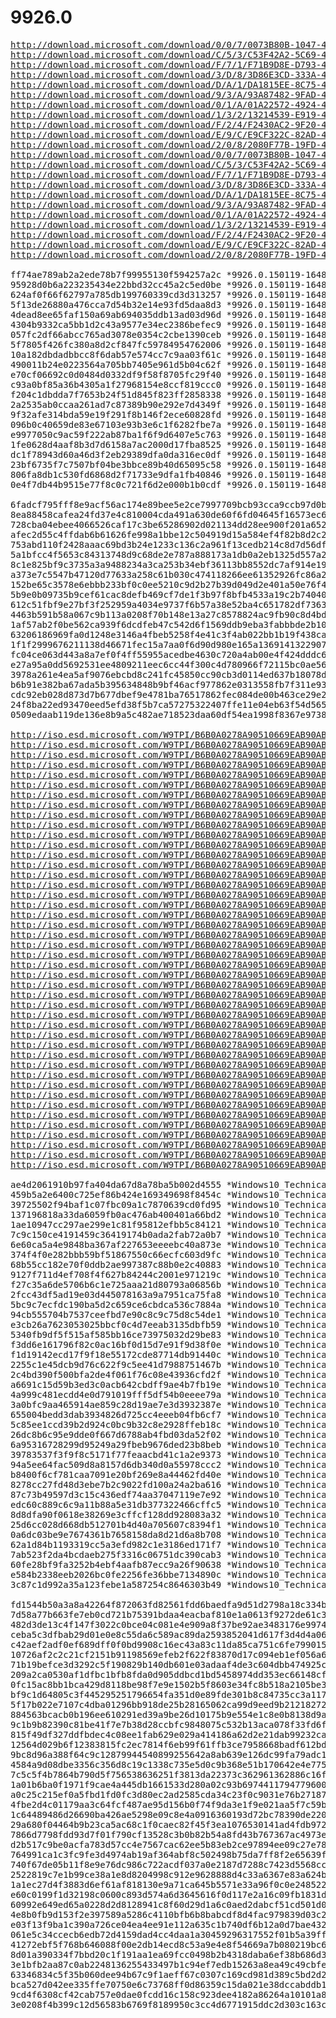# 9926.0

<pre>
<a href="http://download.microsoft.com/download/0/0/7/0073B80B-1047-4E55-8C56-3DBE7E84E6E0/9926.0.150119-1648.FBL_AWESOME1501_CLIENTENTERPRISE_VOL_X86FRE_DE-DE.ISO">http://download.microsoft.com/download/0/0/7/0073B80B-1047-4E55-8C56-3DBE7E84E6E0/9926.0.150119-1648.FBL_AWESOME1501_CLIENTENTERPRISE_VOL_X86FRE_DE-DE.ISO</a>
<a href="http://download.microsoft.com/download/C/5/3/C53F42A2-5C69-46B8-8457-EFB30D92E4EF/9926.0.150119-1648.FBL_AWESOME1501_CLIENTENTERPRISE_VOL_X86FRE_EN-GB.ISO">http://download.microsoft.com/download/C/5/3/C53F42A2-5C69-46B8-8457-EFB30D92E4EF/9926.0.150119-1648.FBL_AWESOME1501_CLIENTENTERPRISE_VOL_X86FRE_EN-GB.ISO</a>
<a href="http://download.microsoft.com/download/F/7/1/F71B9D8E-D793-45D4-94B9-D5FF37C39A41/9926.0.150119-1648.FBL_AWESOME1501_CLIENTENTERPRISE_VOL_X86FRE_EN-US.ISO">http://download.microsoft.com/download/F/7/1/F71B9D8E-D793-45D4-94B9-D5FF37C39A41/9926.0.150119-1648.FBL_AWESOME1501_CLIENTENTERPRISE_VOL_X86FRE_EN-US.ISO</a>
<a href="http://download.microsoft.com/download/3/D/8/3D86E3CD-333A-45B8-AFE5-D190AE183ABA/9926.0.150119-1648.FBL_AWESOME1501_CLIENTENTERPRISE_VOL_X86FRE_ES-ES.ISO">http://download.microsoft.com/download/3/D/8/3D86E3CD-333A-45B8-AFE5-D190AE183ABA/9926.0.150119-1648.FBL_AWESOME1501_CLIENTENTERPRISE_VOL_X86FRE_ES-ES.ISO</a>
<a href="http://download.microsoft.com/download/D/A/1/DA1815EE-8C75-487A-9F5E-FB6733EEFB6C/9926.0.150119-1648.FBL_AWESOME1501_CLIENTENTERPRISE_VOL_X86FRE_FR-FR.ISO">http://download.microsoft.com/download/D/A/1/DA1815EE-8C75-487A-9F5E-FB6733EEFB6C/9926.0.150119-1648.FBL_AWESOME1501_CLIENTENTERPRISE_VOL_X86FRE_FR-FR.ISO</a>
<a href="http://download.microsoft.com/download/9/3/A/93A87482-9FAD-4B92-82DF-C080140F9C10/9926.0.150119-1648.FBL_AWESOME1501_CLIENTENTERPRISE_VOL_X86FRE_IT-IT.ISO">http://download.microsoft.com/download/9/3/A/93A87482-9FAD-4B92-82DF-C080140F9C10/9926.0.150119-1648.FBL_AWESOME1501_CLIENTENTERPRISE_VOL_X86FRE_IT-IT.ISO</a>
<a href="http://download.microsoft.com/download/0/1/A/01A22572-4924-46C3-B0C0-D128FF1776FD/9926.0.150119-1648.FBL_AWESOME1501_CLIENTENTERPRISE_VOL_X86FRE_JA-JP.ISO">http://download.microsoft.com/download/0/1/A/01A22572-4924-46C3-B0C0-D128FF1776FD/9926.0.150119-1648.FBL_AWESOME1501_CLIENTENTERPRISE_VOL_X86FRE_JA-JP.ISO</a>
<a href="http://download.microsoft.com/download/1/3/2/13214539-E919-41F2-8DB1-10C1BBEDE08D/9926.0.150119-1648.FBL_AWESOME1501_CLIENTENTERPRISE_VOL_X86FRE_KO-KR.ISO">http://download.microsoft.com/download/1/3/2/13214539-E919-41F2-8DB1-10C1BBEDE08D/9926.0.150119-1648.FBL_AWESOME1501_CLIENTENTERPRISE_VOL_X86FRE_KO-KR.ISO</a>
<a href="http://download.microsoft.com/download/F/2/4/F2430AC2-9F20-4789-B3FA-C5FC732E5E3B/9926.0.150119-1648.FBL_AWESOME1501_CLIENTENTERPRISE_VOL_X86FRE_PT-BR.ISO">http://download.microsoft.com/download/F/2/4/F2430AC2-9F20-4789-B3FA-C5FC732E5E3B/9926.0.150119-1648.FBL_AWESOME1501_CLIENTENTERPRISE_VOL_X86FRE_PT-BR.ISO</a>
<a href="http://download.microsoft.com/download/E/9/C/E9CF322C-82AD-47C9-B9FC-9099C220BCE9/9926.0.150119-1648.FBL_AWESOME1501_CLIENTENTERPRISE_VOL_X86FRE_RU-RU.ISO">http://download.microsoft.com/download/E/9/C/E9CF322C-82AD-47C9-B9FC-9099C220BCE9/9926.0.150119-1648.FBL_AWESOME1501_CLIENTENTERPRISE_VOL_X86FRE_RU-RU.ISO</a>
<a href="http://download.microsoft.com/download/2/0/8/2080F77B-19FD-4551-8BE9-754CEE8075C3/9926.0.150119-1648.FBL_AWESOME1501_CLIENTENTERPRISE_VOL_X86FRE_ZH-CN.ISO">http://download.microsoft.com/download/2/0/8/2080F77B-19FD-4551-8BE9-754CEE8075C3/9926.0.150119-1648.FBL_AWESOME1501_CLIENTENTERPRISE_VOL_X86FRE_ZH-CN.ISO</a>
<a href="http://download.microsoft.com/download/0/0/7/0073B80B-1047-4E55-8C56-3DBE7E84E6E0/9926.0.150119-1648.FBL_AWESOME1501_CLIENTENTERPRISE_VOL_X64FRE_DE-DE.ISO">http://download.microsoft.com/download/0/0/7/0073B80B-1047-4E55-8C56-3DBE7E84E6E0/9926.0.150119-1648.FBL_AWESOME1501_CLIENTENTERPRISE_VOL_X64FRE_DE-DE.ISO</a>
<a href="http://download.microsoft.com/download/C/5/3/C53F42A2-5C69-46B8-8457-EFB30D92E4EF/9926.0.150119-1648.FBL_AWESOME1501_CLIENTENTERPRISE_VOL_X64FRE_EN-GB.ISO">http://download.microsoft.com/download/C/5/3/C53F42A2-5C69-46B8-8457-EFB30D92E4EF/9926.0.150119-1648.FBL_AWESOME1501_CLIENTENTERPRISE_VOL_X64FRE_EN-GB.ISO</a>
<a href="http://download.microsoft.com/download/F/7/1/F71B9D8E-D793-45D4-94B9-D5FF37C39A41/9926.0.150119-1648.FBL_AWESOME1501_CLIENTENTERPRISE_VOL_X64FRE_EN-US.ISO">http://download.microsoft.com/download/F/7/1/F71B9D8E-D793-45D4-94B9-D5FF37C39A41/9926.0.150119-1648.FBL_AWESOME1501_CLIENTENTERPRISE_VOL_X64FRE_EN-US.ISO</a>
<a href="http://download.microsoft.com/download/3/D/8/3D86E3CD-333A-45B8-AFE5-D190AE183ABA/9926.0.150119-1648.FBL_AWESOME1501_CLIENTENTERPRISE_VOL_X64FRE_ES-ES.ISO">http://download.microsoft.com/download/3/D/8/3D86E3CD-333A-45B8-AFE5-D190AE183ABA/9926.0.150119-1648.FBL_AWESOME1501_CLIENTENTERPRISE_VOL_X64FRE_ES-ES.ISO</a>
<a href="http://download.microsoft.com/download/D/A/1/DA1815EE-8C75-487A-9F5E-FB6733EEFB6C/9926.0.150119-1648.FBL_AWESOME1501_CLIENTENTERPRISE_VOL_X64FRE_FR-FR.ISO">http://download.microsoft.com/download/D/A/1/DA1815EE-8C75-487A-9F5E-FB6733EEFB6C/9926.0.150119-1648.FBL_AWESOME1501_CLIENTENTERPRISE_VOL_X64FRE_FR-FR.ISO</a>
<a href="http://download.microsoft.com/download/9/3/A/93A87482-9FAD-4B92-82DF-C080140F9C10/9926.0.150119-1648.FBL_AWESOME1501_CLIENTENTERPRISE_VOL_X64FRE_IT-IT.ISO">http://download.microsoft.com/download/9/3/A/93A87482-9FAD-4B92-82DF-C080140F9C10/9926.0.150119-1648.FBL_AWESOME1501_CLIENTENTERPRISE_VOL_X64FRE_IT-IT.ISO</a>
<a href="http://download.microsoft.com/download/0/1/A/01A22572-4924-46C3-B0C0-D128FF1776FD/9926.0.150119-1648.FBL_AWESOME1501_CLIENTENTERPRISE_VOL_X64FRE_JA-JP.ISO">http://download.microsoft.com/download/0/1/A/01A22572-4924-46C3-B0C0-D128FF1776FD/9926.0.150119-1648.FBL_AWESOME1501_CLIENTENTERPRISE_VOL_X64FRE_JA-JP.ISO</a>
<a href="http://download.microsoft.com/download/1/3/2/13214539-E919-41F2-8DB1-10C1BBEDE08D/9926.0.150119-1648.FBL_AWESOME1501_CLIENTENTERPRISE_VOL_X64FRE_KO-KR.ISO">http://download.microsoft.com/download/1/3/2/13214539-E919-41F2-8DB1-10C1BBEDE08D/9926.0.150119-1648.FBL_AWESOME1501_CLIENTENTERPRISE_VOL_X64FRE_KO-KR.ISO</a>
<a href="http://download.microsoft.com/download/F/2/4/F2430AC2-9F20-4789-B3FA-C5FC732E5E3B/9926.0.150119-1648.FBL_AWESOME1501_CLIENTENTERPRISE_VOL_X64FRE_PT-BR.ISO">http://download.microsoft.com/download/F/2/4/F2430AC2-9F20-4789-B3FA-C5FC732E5E3B/9926.0.150119-1648.FBL_AWESOME1501_CLIENTENTERPRISE_VOL_X64FRE_PT-BR.ISO</a>
<a href="http://download.microsoft.com/download/E/9/C/E9CF322C-82AD-47C9-B9FC-9099C220BCE9/9926.0.150119-1648.FBL_AWESOME1501_CLIENTENTERPRISE_VOL_X64FRE_RU-RU.ISO">http://download.microsoft.com/download/E/9/C/E9CF322C-82AD-47C9-B9FC-9099C220BCE9/9926.0.150119-1648.FBL_AWESOME1501_CLIENTENTERPRISE_VOL_X64FRE_RU-RU.ISO</a>
<a href="http://download.microsoft.com/download/2/0/8/2080F77B-19FD-4551-8BE9-754CEE8075C3/9926.0.150119-1648.FBL_AWESOME1501_CLIENTENTERPRISE_VOL_X64FRE_ZH-CN.ISO">http://download.microsoft.com/download/2/0/8/2080F77B-19FD-4551-8BE9-754CEE8075C3/9926.0.150119-1648.FBL_AWESOME1501_CLIENTENTERPRISE_VOL_X64FRE_ZH-CN.ISO</a>

ff74ae789ab2a2ede78b7f99955130f594257a2c *9926.0.150119-1648.FBL_AWESOME1501_CLIENTENTERPRISE_VOL_X86FRE_DE-DE.ISO
95928d0b6a223235434e22bbd32cc45a2c5ed0be *9926.0.150119-1648.FBL_AWESOME1501_CLIENTENTERPRISE_VOL_X86FRE_EN-GB.ISO
624af0f66f62797a785db199760339cd3d313257 *9926.0.150119-1648.FBL_AWESOME1501_CLIENTENTERPRISE_VOL_X86FRE_EN-US.ISO
5f13de26880a476cca7d54b32e14e93fd5daa8d3 *9926.0.150119-1648.FBL_AWESOME1501_CLIENTENTERPRISE_VOL_X86FRE_ES-ES.ISO
4dead8ee65faf150a69ab694035ddb13ad03d96d *9926.0.150119-1648.FBL_AWESOME1501_CLIENTENTERPRISE_VOL_X86FRE_FR-FR.ISO
4304b9332ca5bb1d2c43a9577e34ec2386befec9 *9926.0.150119-1648.FBL_AWESOME1501_CLIENTENTERPRISE_VOL_X86FRE_IT-IT.ISO
057fc2df66abcc765ad3078e0354c2cbe1390ceb *9926.0.150119-1648.FBL_AWESOME1501_CLIENTENTERPRISE_VOL_X86FRE_JA-JP.ISO
5f7805f426fc380a8d2cf847fc59784954762006 *9926.0.150119-1648.FBL_AWESOME1501_CLIENTENTERPRISE_VOL_X86FRE_KO-KR.ISO
10a182dbdadbbcc8f6dab57e574cc7c9aa03f61c *9926.0.150119-1648.FBL_AWESOME1501_CLIENTENTERPRISE_VOL_X86FRE_PT-BR.ISO
490011b24e0223564a705bb7405e961d5b04c62f *9926.0.150119-1648.FBL_AWESOME1501_CLIENTENTERPRISE_VOL_X86FRE_RU-RU.ISO
e70cf06692c0d0484d0332df9f58f8705fc29f40 *9926.0.150119-1648.FBL_AWESOME1501_CLIENTENTERPRISE_VOL_X86FRE_ZH-CN.ISO
c93a0bf85a36b4305a1f27968154e8ccf819ccc0 *9926.0.150119-1648.FBL_AWESOME1501_CLIENTENTERPRISE_VOL_X64FRE_DE-DE.ISO
f204c1dbdda7f7653b24f51d845f823ff2858338 *9926.0.150119-1648.FBL_AWESOME1501_CLIENTENTERPRISE_VOL_X64FRE_EN-GB.ISO
2a2535ab0ccaa261ad7c87389b90e292e7d4349f *9926.0.150119-1648.FBL_AWESOME1501_CLIENTENTERPRISE_VOL_X64FRE_EN-US.ISO
9f32afe314bda59e19f291f8b146f2ece60828fd *9926.0.150119-1648.FBL_AWESOME1501_CLIENTENTERPRISE_VOL_X64FRE_ES-ES.ISO
096b0c40659de83e67103e93b3e6c1f6282fbe7a *9926.0.150119-1648.FBL_AWESOME1501_CLIENTENTERPRISE_VOL_X64FRE_FR-FR.ISO
e9977050c9ac59f222ab87ba1f6f9d6407e5c763 *9926.0.150119-1648.FBL_AWESOME1501_CLIENTENTERPRISE_VOL_X64FRE_IT-IT.ISO
1fe0628d4aaf8b3d7d6158a7ac2000d17fba8525 *9926.0.150119-1648.FBL_AWESOME1501_CLIENTENTERPRISE_VOL_X64FRE_JA-JP.ISO
dc1f78943d60a46d3f2eb29389dfa0da316ec0df *9926.0.150119-1648.FBL_AWESOME1501_CLIENTENTERPRISE_VOL_X64FRE_KO-KR.ISO
23bf6735f7c7507bf04be3bbce89b40d65095c58 *9926.0.150119-1648.FBL_AWESOME1501_CLIENTENTERPRISE_VOL_X64FRE_PT-BR.ISO
806fa8db1c530fd6868d2f71733e9dfa1fb40846 *9926.0.150119-1648.FBL_AWESOME1501_CLIENTENTERPRISE_VOL_X64FRE_RU-RU.ISO
0e4f7db44b9515e77f8c0c721f6d2e000b1b0cdf *9926.0.150119-1648.FBL_AWESOME1501_CLIENTENTERPRISE_VOL_X64FRE_ZH-CN.ISO

6fadcf795fff8e9acf56ac174e89bee5e2ce7997709bcb93cca9ccb97d0b60eb *9926.0.150119-1648.FBL_AWESOME1501_CLIENTENTERPRISE_VOL_X86FRE_DE-DE.ISO
8ea88458cafea24fd37e4c810004cda491a630de60f6fd04645f16573ec6cc96 *9926.0.150119-1648.FBL_AWESOME1501_CLIENTENTERPRISE_VOL_X86FRE_EN-GB.ISO
728cba04ebee4066526caf17c3be65286902d021134dd28ee900f201a6523e74 *9926.0.150119-1648.FBL_AWESOME1501_CLIENTENTERPRISE_VOL_X86FRE_EN-US.ISO
afec2d55c4ffdab6b61626fe998a1bbe12c504919d15a584ef4f82b8d2c2b029 *9926.0.150119-1648.FBL_AWESOME1501_CLIENTENTERPRISE_VOL_X86FRE_ES-ES.ISO
753abd110f2428aaac69bd3b24e1233c136c2a961f13cedb214c8d7d56dfa516 *9926.0.150119-1648.FBL_AWESOME1501_CLIENTENTERPRISE_VOL_X86FRE_FR-FR.ISO
5a1bfcc4f5653c84313748d9c68de2e787a888173a1db0a2eb1325d557a25f04 *9926.0.150119-1648.FBL_AWESOME1501_CLIENTENTERPRISE_VOL_X86FRE_IT-IT.ISO
8c1e825bf9c3735a3a9488234a3ca253b34ebf36113bb8552dc7af914e19ee1c *9926.0.150119-1648.FBL_AWESOME1501_CLIENTENTERPRISE_VOL_X86FRE_JA-JP.ISO
a373e7c5547b47120d77633a258c61b030c474118266ee61352926fc86a22510 *9926.0.150119-1648.FBL_AWESOME1501_CLIENTENTERPRISE_VOL_X86FRE_KO-KR.ISO
152be65c3578e6ebbb233bf0c0ee5210c9d2b27b39d049d2e401a50e76f4222e *9926.0.150119-1648.FBL_AWESOME1501_CLIENTENTERPRISE_VOL_X86FRE_PT-BR.ISO
5b9e0b09735b9cef61cac8defb469cf7de1f3b97f8bfb4533a19c2b74040f5ca *9926.0.150119-1648.FBL_AWESOME1501_CLIENTENTERPRISE_VOL_X86FRE_RU-RU.ISO
612c51fbf9e27bf3f252959a4034e9737f6b57a38e52ba4c651782df736323a5 *9926.0.150119-1648.FBL_AWESOME1501_CLIENTENTERPRISE_VOL_X86FRE_ZH-CN.ISO
4463b591b58a067c9b113a0208f70b148e13a27c8578824ac9fb90c8d4bd2aa3 *9926.0.150119-1648.FBL_AWESOME1501_CLIENTENTERPRISE_VOL_X64FRE_DE-DE.ISO
1af57ab2f0be562ca939f6dcdfeb47c542d6f1569ddb9eba3fabbbde2b10ce40 *9926.0.150119-1648.FBL_AWESOME1501_CLIENTENTERPRISE_VOL_X64FRE_EN-GB.ISO
63206186969fa0d1248e3146a4fbeb5258f4e41c3f4ab022bb1b19f438cabff8 *9926.0.150119-1648.FBL_AWESOME1501_CLIENTENTERPRISE_VOL_X64FRE_EN-US.ISO
1f1f2999676211138d46671fec15a7aa0f6d90d980e165a13691413229070d21 *9926.0.150119-1648.FBL_AWESOME1501_CLIENTENTERPRISE_VOL_X64FRE_ES-ES.ISO
fc04ce063d443a8a7ef0f4ff55955acedbe4630c720a4ab00e4f424dddc61012 *9926.0.150119-1648.FBL_AWESOME1501_CLIENTENTERPRISE_VOL_X64FRE_FR-FR.ISO
e27a95a0dd5692531ee4809211eec6cc44f300c4d780966f72115bc0ae56205d *9926.0.150119-1648.FBL_AWESOME1501_CLIENTENTERPRISE_VOL_X64FRE_IT-IT.ISO
3978a261e4ea5af9076ebcbd8c241fc45850cc90cb3d0114ed637b18078dc13e *9926.0.150119-1648.FBL_AWESOME1501_CLIENTENTERPRISE_VOL_X64FRE_JA-JP.ISO
b6b91e382ba67ada5b395634848b9bf46acf977862e0313558fb7f311e934d3d *9926.0.150119-1648.FBL_AWESOME1501_CLIENTENTERPRISE_VOL_X64FRE_KO-KR.ISO
cdc92eb028d873d7b677dbef9e4781ba76517862fec084de00b463ce29e2bbfc *9926.0.150119-1648.FBL_AWESOME1501_CLIENTENTERPRISE_VOL_X64FRE_PT-BR.ISO
24f8ba22ed93470eed5efd38f5b7ca57275322407ffe11e04eb63f54d5655b79 *9926.0.150119-1648.FBL_AWESOME1501_CLIENTENTERPRISE_VOL_X64FRE_RU-RU.ISO
0509edaab119de136e8b9a5c482ae718523daa60df54ea1998f8367e97381751 *9926.0.150119-1648.FBL_AWESOME1501_CLIENTENTERPRISE_VOL_X64FRE_ZH-CN.ISO

<a href="http://iso.esd.microsoft.com/W9TPI/B6B0A0278A90510669EAB90ABF80B22A/Windows10_TechnicalPreview_x32_AR-SA_9926.iso">http://iso.esd.microsoft.com/W9TPI/B6B0A0278A90510669EAB90ABF80B22A/Windows10_TechnicalPreview_x32_AR-SA_9926.iso</a>
<a href="http://iso.esd.microsoft.com/W9TPI/B6B0A0278A90510669EAB90ABF80B22A/Windows10_TechnicalPreview_x32_CS-CZ_9926.iso">http://iso.esd.microsoft.com/W9TPI/B6B0A0278A90510669EAB90ABF80B22A/Windows10_TechnicalPreview_x32_CS-CZ_9926.iso</a>
<a href="http://iso.esd.microsoft.com/W9TPI/B6B0A0278A90510669EAB90ABF80B22A/Windows10_TechnicalPreview_x32_DE-DE_9926.iso">http://iso.esd.microsoft.com/W9TPI/B6B0A0278A90510669EAB90ABF80B22A/Windows10_TechnicalPreview_x32_DE-DE_9926.iso</a>
<a href="http://iso.esd.microsoft.com/W9TPI/B6B0A0278A90510669EAB90ABF80B22A/Windows10_TechnicalPreview_x32_EN-GB_9926.iso">http://iso.esd.microsoft.com/W9TPI/B6B0A0278A90510669EAB90ABF80B22A/Windows10_TechnicalPreview_x32_EN-GB_9926.iso</a>
<a href="http://iso.esd.microsoft.com/W9TPI/B6B0A0278A90510669EAB90ABF80B22A/Windows10_TechnicalPreview_x32_EN-US_9926.iso">http://iso.esd.microsoft.com/W9TPI/B6B0A0278A90510669EAB90ABF80B22A/Windows10_TechnicalPreview_x32_EN-US_9926.iso</a>
<a href="http://iso.esd.microsoft.com/W9TPI/B6B0A0278A90510669EAB90ABF80B22A/Windows10_TechnicalPreview_x32_ES-ES_9926.iso">http://iso.esd.microsoft.com/W9TPI/B6B0A0278A90510669EAB90ABF80B22A/Windows10_TechnicalPreview_x32_ES-ES_9926.iso</a>
<a href="http://iso.esd.microsoft.com/W9TPI/B6B0A0278A90510669EAB90ABF80B22A/Windows10_TechnicalPreview_x32_ES-MX_9926.iso">http://iso.esd.microsoft.com/W9TPI/B6B0A0278A90510669EAB90ABF80B22A/Windows10_TechnicalPreview_x32_ES-MX_9926.iso</a>
<a href="http://iso.esd.microsoft.com/W9TPI/B6B0A0278A90510669EAB90ABF80B22A/Windows10_TechnicalPreview_x32_FI-FI_9926.iso">http://iso.esd.microsoft.com/W9TPI/B6B0A0278A90510669EAB90ABF80B22A/Windows10_TechnicalPreview_x32_FI-FI_9926.iso</a>
<a href="http://iso.esd.microsoft.com/W9TPI/B6B0A0278A90510669EAB90ABF80B22A/Windows10_TechnicalPreview_x32_FR-CA_9926.iso">http://iso.esd.microsoft.com/W9TPI/B6B0A0278A90510669EAB90ABF80B22A/Windows10_TechnicalPreview_x32_FR-CA_9926.iso</a>
<a href="http://iso.esd.microsoft.com/W9TPI/B6B0A0278A90510669EAB90ABF80B22A/Windows10_TechnicalPreview_x32_FR-FR_9926.iso">http://iso.esd.microsoft.com/W9TPI/B6B0A0278A90510669EAB90ABF80B22A/Windows10_TechnicalPreview_x32_FR-FR_9926.iso</a>
<a href="http://iso.esd.microsoft.com/W9TPI/B6B0A0278A90510669EAB90ABF80B22A/Windows10_TechnicalPreview_x32_IT-IT_9926.iso">http://iso.esd.microsoft.com/W9TPI/B6B0A0278A90510669EAB90ABF80B22A/Windows10_TechnicalPreview_x32_IT-IT_9926.iso</a>
<a href="http://iso.esd.microsoft.com/W9TPI/B6B0A0278A90510669EAB90ABF80B22A/Windows10_TechnicalPreview_x32_JA-JP_9926.iso">http://iso.esd.microsoft.com/W9TPI/B6B0A0278A90510669EAB90ABF80B22A/Windows10_TechnicalPreview_x32_JA-JP_9926.iso</a>
<a href="http://iso.esd.microsoft.com/W9TPI/B6B0A0278A90510669EAB90ABF80B22A/Windows10_TechnicalPreview_x32_KO-KR_9926.iso">http://iso.esd.microsoft.com/W9TPI/B6B0A0278A90510669EAB90ABF80B22A/Windows10_TechnicalPreview_x32_KO-KR_9926.iso</a>
<a href="http://iso.esd.microsoft.com/W9TPI/B6B0A0278A90510669EAB90ABF80B22A/Windows10_TechnicalPreview_x32_NL-NL_9926.iso">http://iso.esd.microsoft.com/W9TPI/B6B0A0278A90510669EAB90ABF80B22A/Windows10_TechnicalPreview_x32_NL-NL_9926.iso</a>
<a href="http://iso.esd.microsoft.com/W9TPI/B6B0A0278A90510669EAB90ABF80B22A/Windows10_TechnicalPreview_x32_PL-PL_9926.iso">http://iso.esd.microsoft.com/W9TPI/B6B0A0278A90510669EAB90ABF80B22A/Windows10_TechnicalPreview_x32_PL-PL_9926.iso</a>
<a href="http://iso.esd.microsoft.com/W9TPI/B6B0A0278A90510669EAB90ABF80B22A/Windows10_TechnicalPreview_x32_PT-BR_9926.iso">http://iso.esd.microsoft.com/W9TPI/B6B0A0278A90510669EAB90ABF80B22A/Windows10_TechnicalPreview_x32_PT-BR_9926.iso</a>
<a href="http://iso.esd.microsoft.com/W9TPI/B6B0A0278A90510669EAB90ABF80B22A/Windows10_TechnicalPreview_x32_RU-RU_9926.iso">http://iso.esd.microsoft.com/W9TPI/B6B0A0278A90510669EAB90ABF80B22A/Windows10_TechnicalPreview_x32_RU-RU_9926.iso</a>
<a href="http://iso.esd.microsoft.com/W9TPI/B6B0A0278A90510669EAB90ABF80B22A/Windows10_TechnicalPreview_x32_SV-SE_9926.iso">http://iso.esd.microsoft.com/W9TPI/B6B0A0278A90510669EAB90ABF80B22A/Windows10_TechnicalPreview_x32_SV-SE_9926.iso</a>
<a href="http://iso.esd.microsoft.com/W9TPI/B6B0A0278A90510669EAB90ABF80B22A/Windows10_TechnicalPreview_x32_TH-TH_9926.iso">http://iso.esd.microsoft.com/W9TPI/B6B0A0278A90510669EAB90ABF80B22A/Windows10_TechnicalPreview_x32_TH-TH_9926.iso</a>
<a href="http://iso.esd.microsoft.com/W9TPI/B6B0A0278A90510669EAB90ABF80B22A/Windows10_TechnicalPreview_x32_TR-TR_9926.iso">http://iso.esd.microsoft.com/W9TPI/B6B0A0278A90510669EAB90ABF80B22A/Windows10_TechnicalPreview_x32_TR-TR_9926.iso</a>
<a href="http://iso.esd.microsoft.com/W9TPI/B6B0A0278A90510669EAB90ABF80B22A/Windows10_TechnicalPreview_x32_ZH-CN_9926.iso">http://iso.esd.microsoft.com/W9TPI/B6B0A0278A90510669EAB90ABF80B22A/Windows10_TechnicalPreview_x32_ZH-CN_9926.iso</a>
<a href="http://iso.esd.microsoft.com/W9TPI/B6B0A0278A90510669EAB90ABF80B22A/Windows10_TechnicalPreview_x32_ZH-TW_9926.iso">http://iso.esd.microsoft.com/W9TPI/B6B0A0278A90510669EAB90ABF80B22A/Windows10_TechnicalPreview_x32_ZH-TW_9926.iso</a>
<a href="http://iso.esd.microsoft.com/W9TPI/B6B0A0278A90510669EAB90ABF80B22A/Windows10_TechnicalPreview_x64_AR-SA_9926.iso">http://iso.esd.microsoft.com/W9TPI/B6B0A0278A90510669EAB90ABF80B22A/Windows10_TechnicalPreview_x64_AR-SA_9926.iso</a>
<a href="http://iso.esd.microsoft.com/W9TPI/B6B0A0278A90510669EAB90ABF80B22A/Windows10_TechnicalPreview_x64_CS-CZ_9926.iso">http://iso.esd.microsoft.com/W9TPI/B6B0A0278A90510669EAB90ABF80B22A/Windows10_TechnicalPreview_x64_CS-CZ_9926.iso</a>
<a href="http://iso.esd.microsoft.com/W9TPI/B6B0A0278A90510669EAB90ABF80B22A/Windows10_TechnicalPreview_x64_DE-DE_9926.iso">http://iso.esd.microsoft.com/W9TPI/B6B0A0278A90510669EAB90ABF80B22A/Windows10_TechnicalPreview_x64_DE-DE_9926.iso</a>
<a href="http://iso.esd.microsoft.com/W9TPI/B6B0A0278A90510669EAB90ABF80B22A/Windows10_TechnicalPreview_x64_EN-GB_9926.iso">http://iso.esd.microsoft.com/W9TPI/B6B0A0278A90510669EAB90ABF80B22A/Windows10_TechnicalPreview_x64_EN-GB_9926.iso</a>
<a href="http://iso.esd.microsoft.com/W9TPI/B6B0A0278A90510669EAB90ABF80B22A/Windows10_TechnicalPreview_x64_EN-US_9926.iso">http://iso.esd.microsoft.com/W9TPI/B6B0A0278A90510669EAB90ABF80B22A/Windows10_TechnicalPreview_x64_EN-US_9926.iso</a>
<a href="http://iso.esd.microsoft.com/W9TPI/B6B0A0278A90510669EAB90ABF80B22A/Windows10_TechnicalPreview_x64_ES-ES_9926.iso">http://iso.esd.microsoft.com/W9TPI/B6B0A0278A90510669EAB90ABF80B22A/Windows10_TechnicalPreview_x64_ES-ES_9926.iso</a>
<a href="http://iso.esd.microsoft.com/W9TPI/B6B0A0278A90510669EAB90ABF80B22A/Windows10_TechnicalPreview_x64_ES-MX_9926.iso">http://iso.esd.microsoft.com/W9TPI/B6B0A0278A90510669EAB90ABF80B22A/Windows10_TechnicalPreview_x64_ES-MX_9926.iso</a>
<a href="http://iso.esd.microsoft.com/W9TPI/B6B0A0278A90510669EAB90ABF80B22A/Windows10_TechnicalPreview_x64_FI-FI_9926.iso">http://iso.esd.microsoft.com/W9TPI/B6B0A0278A90510669EAB90ABF80B22A/Windows10_TechnicalPreview_x64_FI-FI_9926.iso</a>
<a href="http://iso.esd.microsoft.com/W9TPI/B6B0A0278A90510669EAB90ABF80B22A/Windows10_TechnicalPreview_x64_FR-CA_9926.iso">http://iso.esd.microsoft.com/W9TPI/B6B0A0278A90510669EAB90ABF80B22A/Windows10_TechnicalPreview_x64_FR-CA_9926.iso</a>
<a href="http://iso.esd.microsoft.com/W9TPI/B6B0A0278A90510669EAB90ABF80B22A/Windows10_TechnicalPreview_x64_FR-FR_9926.iso">http://iso.esd.microsoft.com/W9TPI/B6B0A0278A90510669EAB90ABF80B22A/Windows10_TechnicalPreview_x64_FR-FR_9926.iso</a>
<a href="http://iso.esd.microsoft.com/W9TPI/B6B0A0278A90510669EAB90ABF80B22A/Windows10_TechnicalPreview_x64_IT-IT_9926.iso">http://iso.esd.microsoft.com/W9TPI/B6B0A0278A90510669EAB90ABF80B22A/Windows10_TechnicalPreview_x64_IT-IT_9926.iso</a>
<a href="http://iso.esd.microsoft.com/W9TPI/B6B0A0278A90510669EAB90ABF80B22A/Windows10_TechnicalPreview_x64_JA-JP_9926.iso">http://iso.esd.microsoft.com/W9TPI/B6B0A0278A90510669EAB90ABF80B22A/Windows10_TechnicalPreview_x64_JA-JP_9926.iso</a>
<a href="http://iso.esd.microsoft.com/W9TPI/B6B0A0278A90510669EAB90ABF80B22A/Windows10_TechnicalPreview_x64_KO-KR_9926.iso">http://iso.esd.microsoft.com/W9TPI/B6B0A0278A90510669EAB90ABF80B22A/Windows10_TechnicalPreview_x64_KO-KR_9926.iso</a>
<a href="http://iso.esd.microsoft.com/W9TPI/B6B0A0278A90510669EAB90ABF80B22A/Windows10_TechnicalPreview_x64_NL-NL_9926.iso">http://iso.esd.microsoft.com/W9TPI/B6B0A0278A90510669EAB90ABF80B22A/Windows10_TechnicalPreview_x64_NL-NL_9926.iso</a>
<a href="http://iso.esd.microsoft.com/W9TPI/B6B0A0278A90510669EAB90ABF80B22A/Windows10_TechnicalPreview_x64_PL-PL_9926.iso">http://iso.esd.microsoft.com/W9TPI/B6B0A0278A90510669EAB90ABF80B22A/Windows10_TechnicalPreview_x64_PL-PL_9926.iso</a>
<a href="http://iso.esd.microsoft.com/W9TPI/B6B0A0278A90510669EAB90ABF80B22A/Windows10_TechnicalPreview_x64_PT-BR_9926.iso">http://iso.esd.microsoft.com/W9TPI/B6B0A0278A90510669EAB90ABF80B22A/Windows10_TechnicalPreview_x64_PT-BR_9926.iso</a>
<a href="http://iso.esd.microsoft.com/W9TPI/B6B0A0278A90510669EAB90ABF80B22A/Windows10_TechnicalPreview_x64_RU-RU_9926.iso">http://iso.esd.microsoft.com/W9TPI/B6B0A0278A90510669EAB90ABF80B22A/Windows10_TechnicalPreview_x64_RU-RU_9926.iso</a>
<a href="http://iso.esd.microsoft.com/W9TPI/B6B0A0278A90510669EAB90ABF80B22A/Windows10_TechnicalPreview_x64_SV-SE_9926.iso">http://iso.esd.microsoft.com/W9TPI/B6B0A0278A90510669EAB90ABF80B22A/Windows10_TechnicalPreview_x64_SV-SE_9926.iso</a>
<a href="http://iso.esd.microsoft.com/W9TPI/B6B0A0278A90510669EAB90ABF80B22A/Windows10_TechnicalPreview_x64_TH-TH_9926.iso">http://iso.esd.microsoft.com/W9TPI/B6B0A0278A90510669EAB90ABF80B22A/Windows10_TechnicalPreview_x64_TH-TH_9926.iso</a>
<a href="http://iso.esd.microsoft.com/W9TPI/B6B0A0278A90510669EAB90ABF80B22A/Windows10_TechnicalPreview_x64_TR-TR_9926.iso">http://iso.esd.microsoft.com/W9TPI/B6B0A0278A90510669EAB90ABF80B22A/Windows10_TechnicalPreview_x64_TR-TR_9926.iso</a>
<a href="http://iso.esd.microsoft.com/W9TPI/B6B0A0278A90510669EAB90ABF80B22A/Windows10_TechnicalPreview_x64_ZH-CN_9926.iso">http://iso.esd.microsoft.com/W9TPI/B6B0A0278A90510669EAB90ABF80B22A/Windows10_TechnicalPreview_x64_ZH-CN_9926.iso</a>
<a href="http://iso.esd.microsoft.com/W9TPI/B6B0A0278A90510669EAB90ABF80B22A/Windows10_TechnicalPreview_x64_ZH-TW_9926.iso">http://iso.esd.microsoft.com/W9TPI/B6B0A0278A90510669EAB90ABF80B22A/Windows10_TechnicalPreview_x64_ZH-TW_9926.iso</a>

ae4d2061910b97fa404da67d8a78ba5b002d4555 *Windows10_TechnicalPreview_x32_AR-SA_9926.iso
459b5a2e6400c725ef86b424e169349698f8454c *Windows10_TechnicalPreview_x32_CS-CZ_9926.iso
39725502f94baf1c07fbc09a1c7870639cd0fd95 *Windows10_TechnicalPreview_x32_DE-DE_9926.iso
137196818a33da6059fb0ac476ab400401a66bd2 *Windows10_TechnicalPreview_x32_EN-GB_9926.iso
1ae10947cc297ae299e1c81f95812efbb5c84121 *Windows10_TechnicalPreview_x32_EN-US_9926.iso
7c9c150ce4191459c36419174b0ada2fab72a0b7 *Windows10_TechnicalPreview_x32_ES-ES_9926.iso
6e60ca5a4e9848ba367af227653eeeebc40a873e *Windows10_TechnicalPreview_x32_ES-MX_9926.iso
374f4f0e282bbb59bf51867550c66ecfc603d9fc *Windows10_TechnicalPreview_x32_FI-FI_9926.iso
68b55cc182e70f0ddb2ae997387c88b0e2c40883 *Windows10_TechnicalPreview_x32_FR-CA_9926.iso
9127f711d4ef708f4f627b84244c2001e971219c *Windows10_TechnicalPreview_x32_FR-FR_9926.iso
f27c35a6de5706b6c1e725aaa21d80793a06856b *Windows10_TechnicalPreview_x32_IT-IT_9926.iso
2fcc43df5ad19e03d445078163a9a7951ca75fa8 *Windows10_TechnicalPreview_x32_JA-JP_9926.iso
5bc9c7ecfdc190ba5d2c659ce6cbdca536c7884a *Windows10_TechnicalPreview_x32_KO-KR_9926.iso
94cb555704b7537ceefbd7e90c8c9c75d8c54de1 *Windows10_TechnicalPreview_x32_NL-NL_9926.iso
e3cb26a7623053025bbcf0c4d7eeab3135dbfb59 *Windows10_TechnicalPreview_x32_PL-PL_9926.iso
5340fb9df5f515af585bb16ce73975032d29be83 *Windows10_TechnicalPreview_x32_PT-BR_9926.iso
f3dd6e161796f82c0ac16bf0d15d7e91f9d38f0e *Windows10_TechnicalPreview_x32_RU-RU_9926.iso
f1d19142ecd17f9f18e55172cde87714db91440c *Windows10_TechnicalPreview_x32_SV-SE_9926.iso
2255c1e45dcb9d76c622f9c5ee41d7988751467b *Windows10_TechnicalPreview_x32_TH-TH_9926.iso
2c4bd390f500bfa2de4f061f76c08e43936cfd2f *Windows10_TechnicalPreview_x32_TR-TR_9926.iso
a6691c15d59b3ed3c0acb642cbdff9ae4b7fb19e *Windows10_TechnicalPreview_x32_ZH-CN_9926.iso
4a999c481ecdd4e0d791019fff5df54b0eeee79a *Windows10_TechnicalPreview_x32_ZH-TW_9926.iso
3a0bfc9aa465914ae859c28d19ae7e3d3932387e *Windows10_TechnicalPreview_x64_AR-SA_9926.iso
655004bedd3dab3934826d725cc4eeeb04fb6cf7 *Windows10_TechnicalPreview_x64_CS-CZ_9926.iso
5c85ee1ccd39b2d924c0bc9b32c8e2928ffeb18c *Windows10_TechnicalPreview_x64_DE-DE_9926.iso
26dc8b6c95e9dde0f667d6788ab4fbd03da52f02 *Windows10_TechnicalPreview_x64_EN-GB_9926.iso
6a95316728299d95249a29fbeb9676ded23b8beb *Windows10_TechnicalPreview_x64_EN-US_9926.iso
39783537f3f9f8c5171f77feaacbd41c1a2e9373 *Windows10_TechnicalPreview_x64_ES-ES_9926.iso
94a5ee64fac509d8a8157d6db340d0a55978ccc2 *Windows10_TechnicalPreview_x64_ES-MX_9926.iso
b8400f6cf781caa7091e20bf269e8a44462fd40e *Windows10_TechnicalPreview_x64_FI-FI_9926.iso
8278cc27fd48d3ebe7b2c9022fd100a24a2ba616 *Windows10_TechnicalPreview_x64_FR-CA_9926.iso
87c73b49597d3c15c436edf74aa37047119e7e92 *Windows10_TechnicalPreview_x64_FR-FR_9926.iso
edc60c889c6c9a11b88a5e31db377322466cffc5 *Windows10_TechnicalPreview_x64_IT-IT_9926.iso
8d8dfa90f0618e38269e3cffcf128dd928083a32 *Windows10_TechnicalPreview_x64_JA-JP_9926.iso
25d6cc028d668db512701b4d40a705607c8394f1 *Windows10_TechnicalPreview_x64_KO-KR_9926.iso
0a6dc03be9e7674361b7658158da8d21d6a8b708 *Windows10_TechnicalPreview_x64_NL-NL_9926.iso
62a1d84b1193319cc5a3efd982c1e3186ed171f7 *Windows10_TechnicalPreview_x64_PL-PL_9926.iso
7ab523f2da4bcdaeb275f3316c06751dc390cab3 *Windows10_TechnicalPreview_x64_PT-BR_9926.iso
60fe28bf9fa3252b4ebf4aafb87ecc9a26f90638 *Windows10_TechnicalPreview_x64_RU-RU_9926.iso
e584b2338eeb2026bc0fe2256fe36bbe7134890c *Windows10_TechnicalPreview_x64_SV-SE_9926.iso
3c87c1d992a35a123febe1a587254c8646303b49 *Windows10_TechnicalPreview_x64_TH-TH_9926.iso

fd1544b50a3a8a42264f872063fd82561fdd6baedfa9d51d2798a18c334b858c *Windows10_TechnicalPreview_x32_AR-SA_9926.iso
7d58a77b663fe7eb0cd721b75391bdaa4eacbaf810e1a0613f9272de61c3909a *Windows10_TechnicalPreview_x32_CS-CZ_9926.iso
482d3de13c4f147f3022c0bce04c081e4e909a8f37be92ae3483176e99741d5c *Windows10_TechnicalPreview_x32_DE-DE_9926.iso
ceba5c3dfbab29d01e0e8c55da6c589ac89da2593852041d617f3d4d4a06841d *Windows10_TechnicalPreview_x32_EN-GB_9926.iso
c42aef2adf0ef689dff0f0bd9908c16ec43a83c11da85ca751c6fe799015130a *Windows10_TechnicalPreview_x32_EN-US_9926.iso
10726af2c2c21cf2151b91198569efeb2f622f83870d17c094eb1ef056a65173 *Windows10_TechnicalPreview_x32_ES-ES_9926.iso
71b19befce3d3292c5f190829b140db601e03adaaf4de3c604dbb474925c8eeb *Windows10_TechnicalPreview_x32_ES-MX_9926.iso
209a2ca0530af1dfbc1bfb8fda0d905ddbcd1bd5458974dd353ec66148cff328 *Windows10_TechnicalPreview_x32_FI-FI_9926.iso
0fc15ac8bb1bca429d8118be98f7e9e1502b5f8603e34fc8b518a2105be37856 *Windows10_TechnicalPreview_x32_FR-CA_9926.iso
bf9c1d64805c3f445295251796654fa351d0e89fde301b8c84735cc3a1175f7a *Windows10_TechnicalPreview_x32_FR-FR_9926.iso
5f17b022e7107c4dba01296bb918de25b28165062ca99d9eed9b212182729eff *Windows10_TechnicalPreview_x32_IT-IT_9926.iso
884563bcacb0b196ee610291ed39a9be26d10175b9e554e1c8e0b8138d9af599 *Windows10_TechnicalPreview_x32_JA-JP_9926.iso
9c1b9b82390c81be41f7e7b38d28ccbfc9848075c532b13aca078f33fd6fc30e *Windows10_TechnicalPreview_x32_KO-KR_9926.iso
815f49df327ddfbdec4c08ee1fab629e029a414186a62d2e21dab99232ca1101 *Windows10_TechnicalPreview_x32_NL-NL_9926.iso
12564d029b6f12383815fc2ec7814f6eb99f61ffb3ce7958668badf612bd40bb *Windows10_TechnicalPreview_x32_PL-PL_9926.iso
9bc8d96a388f64c9c12879944540899255642a8ab639e126dc99fa79adc1cc09 *Windows10_TechnicalPreview_x32_PT-BR_9926.iso
4584a9d08dbe3356c356d8c19c1338c735e5d0c9b368e51b170642e4e7752cd3 *Windows10_TechnicalPreview_x32_RU-RU_9926.iso
7c5c5f4b7864b790d5f756538636251f3813da22373c362961362886c16f76f6 *Windows10_TechnicalPreview_x32_SV-SE_9926.iso
1a01b6ba0f1971f9cae4a445db1661533d280a02c93b69744117947796006c2d *Windows10_TechnicalPreview_x32_TH-TH_9926.iso
a0c25c215ef0a5fbd1fd0fc3d80ec2ad2585cda34c23f0c9031e76b27187d4aa *Windows10_TechnicalPreview_x32_TR-TR_9926.iso
4fbe2d4c01179aa3c64fcf487ae95d156b0f74f9da3e1f9e021aa5f7c59b3bb8 *Windows10_TechnicalPreview_x32_ZH-CN_9926.iso
1c64489486d26690ba426ae5298e09c8e4a0916360193d72bc78390de220a754 *Windows10_TechnicalPreview_x32_ZH-TW_9926.iso
29a680f04464b9b23ca5ac68c1f0caec82f45f3ea1076530141ad4fdb9727fbc *Windows10_TechnicalPreview_x64_AR-SA_9926.iso
7866d7798fdd93d7f01f790cf13528c3b0b82b54a8fd43b767367ac4973ee506 *Windows10_TechnicalPreview_x64_CS-CZ_9926.iso
d2b517c9be0acfa783d57cc4e7567cac62ee5b83eb2ce97894ee09c27e78e905 *Windows10_TechnicalPreview_x64_DE-DE_9926.iso
764991ca1c3fc9fe3d4974ab19af364abf8c502498b75da7ff8f2e65639f33e6 *Windows10_TechnicalPreview_x64_EN-GB_9926.iso
740f67de05b11f8e9e76dc986c722acdf037a0e2187d7288c7423d5568cc964c *Windows10_TechnicalPreview_x64_EN-US_9926.iso
2522819c7e1b99ce38a1e8d8204998c912e9628888d4c33a6367e83a624bdcfe *Windows10_TechnicalPreview_x64_ES-ES_9926.iso
1a1ec27d4f3883d6ef61af818130e9a71ca645b5571e33a96f0c0e2485223fcf *Windows10_TechnicalPreview_x64_ES-MX_9926.iso
e60c0199f1d32198c0600c893d574a6d3645616f0d117e2a16c09fb1831dd80b *Windows10_TechnicalPreview_x64_FI-FI_9926.iso
60992e649ed65a0228d2d8128941c8f60d29d1a6c0aed2dabcf51cd501d0bbdc *Windows10_TechnicalPreview_x64_FR-CA_9926.iso
4e8b0fb9d153f2e397589a5286c4110bfb6b8babcdf8d4fac979839d03c2dad0 *Windows10_TechnicalPreview_x64_FR-FR_9926.iso
e03f13f9ba1c390a726ce04ea4ee91e112a635c1b740df6b12a0d7bae432c6f2 *Windows10_TechnicalPreview_x64_IT-IT_9926.iso
061e5c34ccecb6edb72d4159dad4cc4daa1a30459296317552f01b5a39ff7d7b *Windows10_TechnicalPreview_x64_JA-JP_9926.iso
41272ebf5f768b646088f00e2db14ecd8c53a9e4e8f54669a7b080219bc6e810 *Windows10_TechnicalPreview_x64_KO-KR_9926.iso
8d01a390334f7bbd20c1f191aa1ea69fcc0498b2b4318daba6ef38b686d3039e *Windows10_TechnicalPreview_x64_NL-NL_9926.iso
3e1bfb2aa87c0ab2248136255433497b1c94ef7edb15263a8ea49c49cbfe4861 *Windows10_TechnicalPreview_x64_PL-PL_9926.iso
63346834c5f35b060dee94b67c9f1aeff67c0307c169cd981d389c5bd2d23c33 *Windows10_TechnicalPreview_x64_PT-BR_9926.iso
bca527d042ee335ffe70750e6c73768ff0d86359c15da021e38dccabddb1b223 *Windows10_TechnicalPreview_x64_RU-RU_9926.iso
9cd4f6308cf42cab757e0dae0fcdd16c158c923dee4182a86264a10101a8bab7 *Windows10_TechnicalPreview_x64_SV-SE_9926.iso
3e0208f4b399c12d56583b6769f8189950c3cc4d6771915ddc2d303c163c4d22 *Windows10_TechnicalPreview_x64_TH-TH_9926.iso
</pre>
